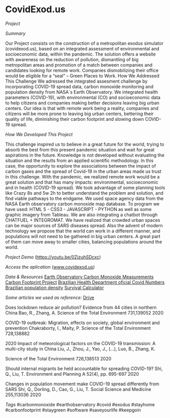 # CovidExod.us

*Project*

_Summary_

Our Project consists on the construction of a metropolitan exodus simulator (covidexod.us), based on an integrated assessment of environmental and socioeconomic data, within the pandemic. The solution offers a website with awareness on the reduction of pollution, dismantling of big metropolitan areas and promotion of a match between companies and candidates looking for remote work. Companies dismobilizing their office would be eligible for a “seal” – Green Places to Work.
How We Addressed This Challenge
We adressed the integrated assesment challenge by incorporating COVID-19 spread data, carbon monoxide monitoring and population density from NASA´s Earth Observatory. We integrated health parameters (COVID-19), with environmental (CO) and socioeconomic data to help citizens and companies making better decisions leaving big urban centers. Our idea is that with remote work being a reality, companies and citizens will be more prone to leaving big urban centers, bettering their quality of life, diminishing their carbon footprint and slowing down COVID-19 spread. 

_How We Developed This Project_

This challenge inspired us to believe in a great future for the world, trying to absorb the best from this present pandemic situation and wait for great aspirations in the future. Knowledge is not developed without evaluating the situation and the results from an applied scientific methodology. In this case, the opportunity to explore the associations between the  impact of carbon gases and the spread of Covid-19 in the urban areas made us trust in this challenge. With the pandemic, we realized remote work would be a great solution and that has many impacts: environmental, socioeconomic and in health (COVID-19 spread). We took advantage of some planning tools like Crazy 8s and 5w 2h to better understand the problem and solution, and find viable pathways to the endgame. We used space agency data from the NASA Earth observatory carbon monoxide map database. To program we have used: HTML 5 - CSS3 - JAVASCRIPT  - PYTHON as well as some graphic imagery from Tableau. We are also integrating a chatbot through CHATFUEL + INTEGROMAT. We have realized that crowded urban spaces can be major sources of SARS diseases spread. Also the advent of modern technology we propose that the world can work in a different manner, and populations will not need to be gathered in big urban centers. A great part of them can move away to smaller cities, balancing populations around the world. 

_Project Demo_
(https://youtu.be/0ZjzuhSDcxc)

_Access the aplication_
(www.covidexod.us)


_Data & Resources_
[Earth Observatory Carbon Monoxide Measurements](https://neo.sci.gsfc.nasa.gov/view.php?datasetId=MOP_CO_M)
[Carbon Footprint Project](https://www.globalcarbonproject.org/)
[Brazilian Health Department oficial Covid Numbers](https://covid.saude.gov.br/)
[Brazilian population density](https://www.ibge.gov.br/estatisticas/downloads-estatisticas.html)
[Survival Calculator](https://www.covid19survivalcalculator.com/)

_Some articles we used as reference:_
[Drive](https://drive.google.com/open?id=1BVtaRZbattGMIok-f0PLLHMRz73XpkCY)

Does lockdown reduce air pollution? Evidence from 44 cities in northern China
Bao, R., Zhang, A.
Science of the Total Environment
731,139052
2020

COVID-19 outbreak: Migration, effects on society, global environment and prevention
Chakraborty, I., Maity, P.
Science of the Total Environment
728,138882

2020
Impact of meteorological factors on the COVID-19 transmission: A multi-city study in China
Liu, J., Zhou, J., Yao, J., (...), Luo, B., Zhang, K.

Science of the Total Environment
726,138513
2020


Should internal migrants be held accountable for spreading COVID-19?
Shi, Q., Liu, T.
Environment and Planning A
52(4), pp. 695-697
2020


Changes in population movement make COVID-19 spread differently from SARS
Shi, Q., Dorling, D., Cao, G., Liu, T.
Social Science and Medicine
255,113036
2020

_Tags_
#carbonmonoxide #earthobservatory #covid #exodus #stayhome #carbonfootprint #staygreen #software #saveyourlife #keepgoin

